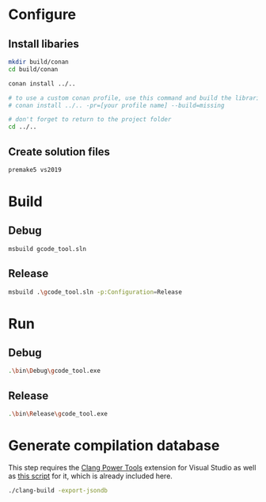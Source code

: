 # Configure

## Install libaries
```sh
mkdir build/conan
cd build/conan

conan install ../..

# to use a custom conan profile, use this command and build the libraries
# conan install ../.. -pr=[your profile name] --build=missing 

# don't forget to return to the project folder 
cd ../..
```

## Create solution files
```sh
premake5 vs2019
```

# Build

## Debug
```sh
msbuild gcode_tool.sln
```

## Release
```sh
msbuild .\gcode_tool.sln -p:Configuration=Release
```

# Run

## Debug
```sh
.\bin\Debug\gcode_tool.exe
```

## Release
```sh
.\bin\Release\gcode_tool.exe
```

# Generate compilation database

This step requires the [Clang Power Tools](https://clangpowertools.com/) extension for Visual Studio as well as [this script](https://raw.githubusercontent.com/Caphyon/clang-power-tools/master/ClangPowerTools/ClangPowerToolsShared/Tooling/v1/clang-build.ps1) for it, which is already included here.


```sh
./clang-build -export-jsondb

```
